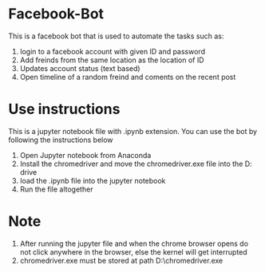 # Facebook-Bot
This is a facebook bot that is used to automate the tasks such as:
1. login to a facebook account with given ID and password
2. Add freinds from the same location as the location of ID
3. Updates account status (text based)
4. Open timeline of a random freind and coments on the recent post

# Use instructions
This is a jupyter notebook file with .ipynb extension. You can use the bot by following the instructions below
1. Open Jupyter notebook from Anaconda
2. Install the chromedriver and move the chromedriver.exe file into the D: drive
3. load the .ipynb file into the jupyter notebook
4. Run the file altogether

# Note
1. After running the jupyter file and when the chrome browser opens do not click anywhere in the browser, else the kernel will get interrupted
2. chromedriver.exe must be stored at path D:\chromedriver.exe 
